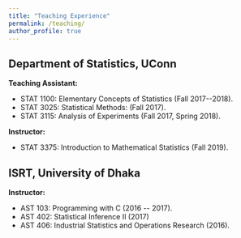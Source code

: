 ```yaml
---
title: "Teaching Experience"
permalink: /teaching/
author_profile: true
---
```


## Department of Statistics, UConn
**Teaching Assistant:**
* STAT 1100: Elementary Concepts of Statistics (Fall 2017--2018).
* STAT 3025: Statistical Methods: (Fall 2017).
* STAT 3115: Analysis of Experiments (Fall 2017, Spring 2018).

**Instructor:** 
* STAT 3375: Introduction to Mathematical Statistics (Fall 2019).


## ISRT, University of Dhaka
**Instructor:**
* AST 103: Programming with C (2016 -- 2017).
* AST 402: Statistical Inference II (2017)
* AST 406: Industrial Statistics and Operations Research (2016).

